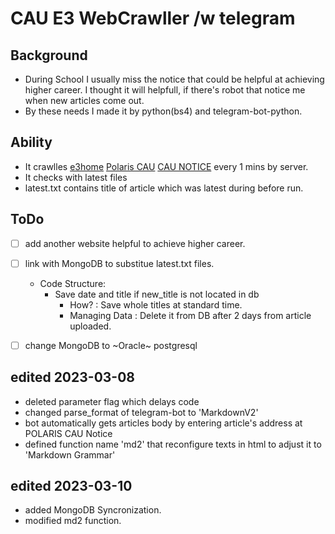 # CAU E3 WebCrawller /w telegram

## Background
 - During School I usually miss the notice that could be helpful at achieving higher career. I thought it will helpfull, if there's robot that notice me when new articles come out. 
 - By these needs I made it by python(bs4) and telegram-bot-python.

## Ability
- It crawlles [e3home](https://e3home.cau.ac.kr/em/em_1.php) [Polaris CAU](https://www.disu.or.kr/community/notice?cidx=44) [CAU NOTICE](https://www.cau.ac.kr/cms/FR_PRO_CON/BoardRss.do?pageNo=1&pagePerCnt=15&MENU_ID=100&SITE_NO=2&BOARD_SEQ=4&S_CATE_SEQ=&BOARD_TYPE=C0301&BOARD_CATEGORY_NO=&P_TAB_NO=&TAB_NO=&P_CATE_SEQ=&CATE_SEQ=&SEARCH_FLD=SUBJECT&SEARCH=') every 1 mins by server.
- It checks with latest files
- latest.txt contains title of article which was latest during before run.

## ToDo
- [ ] add another website helpful to achieve higher career.
- [ ] link with MongoDB to substitue latest.txt files.
    - Code Structure:
        - Save date and title if new_title is not located in db
            - How? :  Save whole titles at standard time.
            - Managing Data : Delete it from DB after 2 days from article uploaded.
- [ ] change MongoDB to ~Oracle~ postgresql


 
## edited 2023-03-08
- deleted parameter flag which delays code
- changed parse_format of telegram-bot to 'MarkdownV2'
- bot automatically gets articles body by entering article's address at POLARIS CAU Notice
- defined function name 'md2' that reconfigure texts in html to adjust it to 'Markdown Grammar'

## edited 2023-03-10
 - added MongoDB Syncronization.
 - modified md2 function.